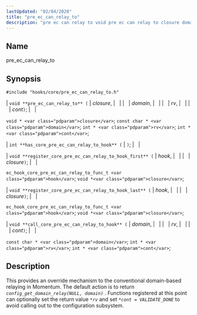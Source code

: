 ```yaml
---
lastUpdated: "02/04/2020"
title: "pre_ec_can_relay_to"
description: "pre ec can relay to void pre ec can relay to closure domain rv cont void closure const char domain int rv int cont int has core pre ec can relay to hook void register core pre ec can relay to hook first hook closure ec hook core pre ec..."
---
```


<a name="hooks.core.pre_ec_can_relay_to"></a> 
## Name

pre_ec_can_relay_to

## Synopsis

`#include "hooks/core/pre_ec_can_relay_to.h"`

| `void **pre_ec_can_relay_to** (` | <var class="pdparam">closure</var>, |   |
|   | <var class="pdparam">domain</var>, |   |
|   | <var class="pdparam">rv</var>, |   |
|   | <var class="pdparam">cont</var>`)`; |   |

`void * <var class="pdparam">closure</var>`;
`const char * <var class="pdparam">domain</var>`;
`int * <var class="pdparam">rv</var>`;
`int * <var class="pdparam">cont</var>`;

| `int **has_core_pre_ec_can_relay_to_hook** (` | `)`; |   |

| `void **register_core_pre_ec_can_relay_to_hook_first** (` | <var class="pdparam">hook</var>, |   |
|   | <var class="pdparam">closure</var>`)`; |   |

`ec_hook_core_pre_ec_can_relay_to_func_t <var class="pdparam">hook</var>`;
`void *<var class="pdparam">closure</var>`;

| `void **register_core_pre_ec_can_relay_to_hook_last** (` | <var class="pdparam">hook</var>, |   |
|   | <var class="pdparam">closure</var>`)`; |   |

`ec_hook_core_pre_ec_can_relay_to_func_t <var class="pdparam">hook</var>`;
`void *<var class="pdparam">closure</var>`;

| `void **call_core_pre_ec_can_relay_to_hook** (` | <var class="pdparam">domain</var>, |   |
|   | <var class="pdparam">rv</var>, |   |
|   | <var class="pdparam">cont</var>`)`; |   |

`const char * <var class="pdparam">domain</var>`;
`int * <var class="pdparam">rv</var>`;
`int * <var class="pdparam">cont</var>`;<a name="idp32714016"></a> 
## Description

This provides an override mechanism to the conventional domain-based relaying in Momentum. The default action is to return *`config_get_domain_relay(NULL, domain)`*         . Functions registered at this point can optionally set the return value *`*rv`* and set *`*cont = VALIDATE_DONE`*                  to avoid calling out to the configuration subsystem.